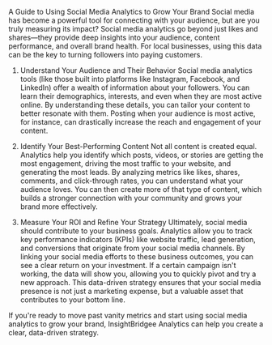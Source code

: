 A Guide to Using Social Media Analytics to Grow Your Brand
Social media has become a powerful tool for connecting with your audience, but are you truly measuring its impact? Social media analytics go beyond just likes and shares—they provide deep insights into your audience, content performance, and overall brand health. For local businesses, using this data can be the key to turning followers into paying customers.

1. Understand Your Audience and Their Behavior
Social media analytics tools (like those built into platforms like Instagram, Facebook, and LinkedIn) offer a wealth of information about your followers. You can learn their demographics, interests, and even when they are most active online. By understanding these details, you can tailor your content to better resonate with them. Posting when your audience is most active, for instance, can drastically increase the reach and engagement of your content.

2. Identify Your Best-Performing Content
Not all content is created equal. Analytics help you identify which posts, videos, or stories are getting the most engagement, driving the most traffic to your website, and generating the most leads. By analyzing metrics like likes, shares, comments, and click-through rates, you can understand what your audience loves. You can then create more of that type of content, which builds a stronger connection with your community and grows your brand more effectively.

3. Measure Your ROI and Refine Your Strategy
Ultimately, social media should contribute to your business goals. Analytics allow you to track key performance indicators (KPIs) like website traffic, lead generation, and conversions that originate from your social media channels. By linking your social media efforts to these business outcomes, you can see a clear return on your investment. If a certain campaign isn't working, the data will show you, allowing you to quickly pivot and try a new approach. This data-driven strategy ensures that your social media presence is not just a marketing expense, but a valuable asset that contributes to your bottom line.

If you're ready to move past vanity metrics and start using social media analytics to grow your brand, InsightBridgee Analytics can help you create a clear, data-driven strategy.